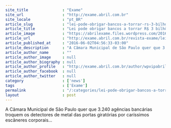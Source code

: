 ```yaml
---
site_title               : "Exame"
site_url                 : "http://exame.abril.com.br"
site_locale              : "pt_BR"
article_slug             : "lei-pode-obrigar-bancos-a-torrar-rs-3-bilhoes-em-sao-paulo"
article_title            : "Lei pode obrigar bancos a torrar R$ 3 bilhões em São Paulo"
article_image            : "https://abrilexame.files.wordpress.com/2016/09/size_960_16_9_agencia-bancaria-antonio-milena-exame-jpg2.jpg?quality=70&strip=all&w=960"
article_url              : "http://exame.abril.com.br/revista-exame/lei-pode-obrigar-bancos-a-torrar-r-3-bilhoes-em-sao-paulo/"
article_published_at     : "2016-06-02T04:56:33-03:00"
article_description      : "A Câmara Municipal de São Paulo quer que 3.240 agências bancárias troquem os detectores de metal das portas giratórias por caríssimos escâneres corporais..."
article_author_name      : ""
article_author_image     : null
article_author_biography : null
article_author_profile   : "http://exame.abril.com.br/author/wpvipabril/"
article_author_facebook  : null
article_author_twitter   : null
category                 : ['news']
tags                     : ['Exame']
permalink                : "/:categories/lei-pode-obrigar-bancos-a-torrar-rs-3-bilhoes-em-sao-paulo/"
layout                   : post
---
```


A Câmara Municipal de São Paulo quer que 3.240 agências bancárias troquem os detectores de metal das portas giratórias por caríssimos escâneres corporais...
